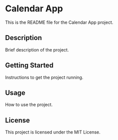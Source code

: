 # Calendar App

This is the README file for the Calendar App project.

## Description

Brief description of the project.

## Getting Started

Instructions to get the project running.

## Usage

How to use the project.

## License

This project is licensed under the MIT License.